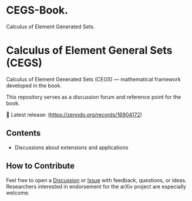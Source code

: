 # CEGS-Book.
Calculus of Element Generated Sets.


# Calculus of Element General Sets (CEGS)

Calculus of Element Generated Sets (CEGS) — mathematical framework developed in the book.

This repository serves as a discussion forum and reference point for the book.

📄 Latest release: (https://zenodo.org/records/16904172)

## Contents

- Discussions about extensions and applications

## How to Contribute
Feel free to open a [Discussion](./discussions) or [Issue](./issues) with feedback, questions, or ideas.  
Researchers interested in endorsement for the arXiv project are especially welcome.
